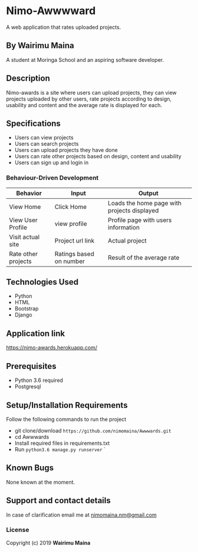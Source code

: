 # Nimo-Awwwward
A web application that rates uploaded projects.

## By Wairimu Maina
A student at Moringa School and an aspiring software developer.


## Description
Nimo-awards is a site where users can upload projects, they can view projects uploaded by other users, rate projects according to design, usability and content and the average rate is displayed for each.   

## Specifications
* Users can view projects
* Users can search projects
* Users can upload projects they have done
* Users can rate other projects based on design, content and usability
* Users can sign up and login in


### Behaviour-Driven Development
| Behavior            | Input                         | Output                        |
| ------------------- | ----------------------------- | ----------------------------- |
| View Home | Click Home | Loads the home page with projects displayed |
| View User Profile  | view profile  | Profile page with users information |
| Visit actual site | Project url link | Actual project|
| Rate other projects | Ratings based on number | Result of the average rate|

## Technologies Used
* Python
* HTML
* Bootstrap
* Django

## Application link
https://nimo-awards.herokuapp.com/

## Prerequisites
* Python 3.6 required
* Postgresql

## Setup/Installation Requirements
Follow the following commands to run the project
* git clone/download ```https://github.com/nimomaina/Awwwards.git```
* cd Awwwards
* Install required files in requirements.txt
* Run ```python3.6 manage.py runserver```
`


## Known Bugs
None known at the moment.

## Support and contact details
In case of clarification email me at nimomaina.nm@gmail.com

### License
Copyright (c) 2019 **Wairimu Maina**